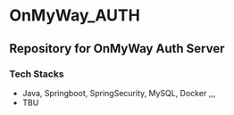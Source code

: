 # OnMyWay_AUTH
## Repository for OnMyWay Auth Server

### Tech Stacks
- Java, Springboot, SpringSecurity, MySQL, Docker ,,,
- TBU
